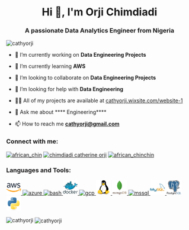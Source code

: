 <h1 align="center">Hi 👋, I'm Orji Chimdiadi</h1>
<h3 align="center">A passionate Data Analytics Engineer from Nigeria</h3>

<p align="left"> <img src="https://komarev.com/ghpvc/?username=cathyorji&label=Profile%20views&color=0e75b6&style=flat" alt="cathyorji" /> </p>

- 🔭 I’m currently working on **Data Engineering Projects**

- 🌱 I’m currently learning **AWS**

- 👯 I’m looking to collaborate on **Data Engineering Projects**

- 🤝 I’m looking for help with **Data Engineering**

- 👨‍💻 All of my projects are available at [cathyorji.wixsite.com/website-1](cathyorji.wixsite.com/website-1)

- 💬 Ask me about **** Engineering****

- 📫 How to reach me **cathyorji@gmail.com**

<h3 align="left">Connect with me:</h3>
<p align="left">
<a href="https://twitter.com/african_chin" target="blank"><img align="center" src="https://raw.githubusercontent.com/rahuldkjain/github-profile-readme-generator/master/src/images/icons/Social/twitter.svg" alt="african_chin" height="30" width="40" /></a>
<a href="https://linkedin.com/in/chimdiadi catherine orji" target="blank"><img align="center" src="https://raw.githubusercontent.com/rahuldkjain/github-profile-readme-generator/master/src/images/icons/Social/linked-in-alt.svg" alt="chimdiadi catherine orji" height="30" width="40" /></a>
<a href="https://instagram.com/african_chinchin" target="blank"><img align="center" src="https://raw.githubusercontent.com/rahuldkjain/github-profile-readme-generator/master/src/images/icons/Social/instagram.svg" alt="african_chinchin" height="30" width="40" /></a>
</p>

<h3 align="left">Languages and Tools:</h3>
<p align="left"> <a href="https://aws.amazon.com" target="_blank" rel="noreferrer"> <img src="https://raw.githubusercontent.com/devicons/devicon/master/icons/amazonwebservices/amazonwebservices-original-wordmark.svg" alt="aws" width="40" height="40"/> </a> <a href="https://azure.microsoft.com/en-in/" target="_blank" rel="noreferrer"> <img src="https://www.vectorlogo.zone/logos/microsoft_azure/microsoft_azure-icon.svg" alt="azure" width="40" height="40"/> </a> <a href="https://www.gnu.org/software/bash/" target="_blank" rel="noreferrer"> <img src="https://www.vectorlogo.zone/logos/gnu_bash/gnu_bash-icon.svg" alt="bash" width="40" height="40"/> </a> <a href="https://www.docker.com/" target="_blank" rel="noreferrer"> <img src="https://raw.githubusercontent.com/devicons/devicon/master/icons/docker/docker-original-wordmark.svg" alt="docker" width="40" height="40"/> </a> <a href="https://cloud.google.com" target="_blank" rel="noreferrer"> <img src="https://www.vectorlogo.zone/logos/google_cloud/google_cloud-icon.svg" alt="gcp" width="40" height="40"/> </a> <a href="https://www.linux.org/" target="_blank" rel="noreferrer"> <img src="https://raw.githubusercontent.com/devicons/devicon/master/icons/linux/linux-original.svg" alt="linux" width="40" height="40"/> </a> <a href="https://www.mongodb.com/" target="_blank" rel="noreferrer"> <img src="https://raw.githubusercontent.com/devicons/devicon/master/icons/mongodb/mongodb-original-wordmark.svg" alt="mongodb" width="40" height="40"/> </a> <a href="https://www.microsoft.com/en-us/sql-server" target="_blank" rel="noreferrer"> <img src="https://www.svgrepo.com/show/303229/microsoft-sql-server-logo.svg" alt="mssql" width="40" height="40"/> </a> <a href="https://www.mysql.com/" target="_blank" rel="noreferrer"> <img src="https://raw.githubusercontent.com/devicons/devicon/master/icons/mysql/mysql-original-wordmark.svg" alt="mysql" width="40" height="40"/> </a> <a href="https://www.postgresql.org" target="_blank" rel="noreferrer"> <img src="https://raw.githubusercontent.com/devicons/devicon/master/icons/postgresql/postgresql-original-wordmark.svg" alt="postgresql" width="40" height="40"/> </a> <a href="https://www.python.org" target="_blank" rel="noreferrer"> <img src="https://raw.githubusercontent.com/devicons/devicon/master/icons/python/python-original.svg" alt="python" width="40" height="40"/> </a> </p>

<p><img align="left" src="https://github-readme-stats.vercel.app/api/top-langs?username=cathyorji&show_icons=true&locale=en&layout=compact" alt="cathyorji" /></p>

<p>&nbsp;<img align="center" src="https://github-readme-stats.vercel.app/api?username=cathyorji&show_icons=true&locale=en" alt="cathyorji" /></p>
